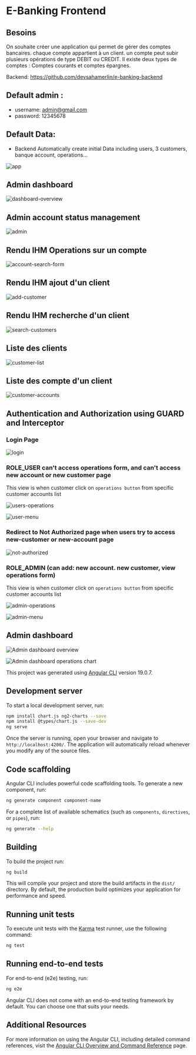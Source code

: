# E-Banking Frontend

## Besoins
On souhaite créer une application qui permet de gérer des comptes bancaires. chaque compte appartient à un client. un compte peut subir plusieurs opérations de type DEBIT ou CREDIT. Il existe deux types de comptes : Comptes courants et comptes épargnes.

Backend: https://github.com/devsahamerlin/e-banking-backend

## Default admin :
- username: admin@gmail.com
- password: 12345678

## Default Data:
- Backend Automatically create initial Data including users, 3 customers, banque account, operations... 


![app](images/app.gif)

## Admin dashboard
![dashboard-overview](images/dashboard-operations-overview.gif)

## Admin account status management

![admin](images/account-admin.gif)

## Rendu IHM Operations sur un compte

![account-search-form](images/account-search-form.png)

## Rendu IHM ajout d'un client

![add-customer](images/add-customer.png)

## Rendu IHM recherche d'un client

![search-customers](images/search-customers.png)

## Liste des clients

![customer-list](images/customer-list.png)

## Liste des compte d'un client

![customer-accounts](images/customer-accounts.png)

## Authentication and Authorization using GUARD and Interceptor

### Login Page

![login](images/login.png)

### ROLE_USER can't access operations form, and can't access new account or new customer page 

This view is when customer click on `operations button` from specific customer accounts list

![users-operations](images/users-operations.png)

![user-menu](images/user-menu.png)

### Redirect to Not Authorized page when users try to access new-customer or new-account page

![not-authorized](images/not-authorized.png)

### ROLE_ADMIN (can add: new account. new customer, view operations form)

This view is when customer click on `operations button` from specific customer accounts list

![admin-operations](images/admin-operations.png)

![admin-menu](images/admin-menu.png)

## Admin dashboard

![Admin dashboard overview](images/dashboard-operations-overview.png)

![Admin dashboard operations chart](images/dashboard-operations-chart.png)

This project was generated using [Angular CLI](https://github.com/angular/angular-cli) version 19.0.7.

## Development server

To start a local development server, run:

```bash
npm install chart.js ng2-charts --save
npm install @types/chart.js --save-dev
ng serve
```

Once the server is running, open your browser and navigate to `http://localhost:4200/`. The application will automatically reload whenever you modify any of the source files.

## Code scaffolding

Angular CLI includes powerful code scaffolding tools. To generate a new component, run:

```bash
ng generate component component-name
```

For a complete list of available schematics (such as `components`, `directives`, or `pipes`), run:

```bash
ng generate --help
```

## Building

To build the project run:

```bash
ng build
```

This will compile your project and store the build artifacts in the `dist/` directory. By default, the production build optimizes your application for performance and speed.

## Running unit tests

To execute unit tests with the [Karma](https://karma-runner.github.io) test runner, use the following command:

```bash
ng test
```

## Running end-to-end tests

For end-to-end (e2e) testing, run:

```bash
ng e2e
```

Angular CLI does not come with an end-to-end testing framework by default. You can choose one that suits your needs.

## Additional Resources

For more information on using the Angular CLI, including detailed command references, visit the [Angular CLI Overview and Command Reference](https://angular.dev/tools/cli) page.
